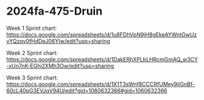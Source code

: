 # 2024fa-475-Druin

Week 1 Sprint chart: https://docs.google.com/spreadsheets/d/1u8FDhVpN9jH8gEkeAYWntGwUzvYQzqy0fHdDeJ06YIw/edit?usp=sharing

Week 2 Sprint chart: https://docs.google.com/spreadsheets/d/1DakERhXPLbLHRcmGmAQ_w3CY-xUn7nK-EGhj2XMh3Ow/edit?usp=sharing

Week 3 Sprint chart: https://docs.google.com/spreadsheets/d/1X1T3sWnf8CCCRfUMey9iIGnBf-60cL40pG3EVJqV94U/edit?gid=1060632366#gid=1060632366

